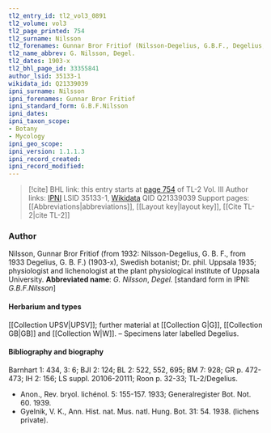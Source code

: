 ```yaml
---
tl2_entry_id: tl2_vol3_0891
tl2_volume: vol3
tl2_page_printed: 754
tl2_surname: Nilsson
tl2_forenames: Gunnar Bror Fritiof (Nilsson-Degelius, G.B.F., Degelius, G.B.F.)
tl2_name_abbrev: G. Nilsson, Degel.
tl2_dates: 1903-x
tl2_bhl_page_id: 33355841
author_lsid: 35133-1
wikidata_id: Q21339039
ipni_surname: Nilsson
ipni_forenames: Gunnar Bror Fritiof
ipni_standard_form: G.B.F.Nilsson
ipni_dates: 
ipni_taxon_scope: 
- Botany
- Mycology
ipni_geo_scope: 
ipni_version: 1.1.1.3
ipni_record_created: 
ipni_record_modified:
---
```


> [!cite] BHL link: this entry starts at [page 754](https://www.biodiversitylibrary.org/page/33355841) of TL-2 Vol. III
> Author links: [IPNI](https://www.ipni.org/a/35133-1) LSID 35133-1, [Wikidata](https://www.wikidata.org/wiki/Q21339039) QID Q21339039
> Support pages: [[Abbreviations|abbreviations]], [[Layout key|layout key]], [[Cite TL-2|cite TL-2]]

### Author

Nilsson, Gunnar Bror Fritiof (from 1932: Nilsson-Degelius, G. B. F., from 1933 Degelius, G. B. F.) (1903-x), Swedish botanist; Dr. phil. Uppsala 1935; physiologist and lichenologist at the plant physiological institute of Uppsala University. 
**Abbreviated name**: *G. Nilsson*, *Degel.* \[standard form in IPNI: *G.B.F.Nilsson*\]

#### Herbarium and types

[[Collection UPSV|UPSV]]; further material at [[Collection G|G]], [[Collection GB|GB]] and [[Collection W|W]]. – Specimens later labelled Degelius.

#### Bibliography and biography

Barnhart 1: 434, 3: 6; BJI 2: 124; BL 2: 522, 552, 695; BM 7: 928; GR p. 472-473; IH 2: 156; LS suppl. 20106-20111; Roon p. 32-33; TL-2/Degelius.
- Anon., Rev. bryol. lichénol. 5: 155-157. 1933; Generalregister Bot. Not. 60. 1939.
- Gyelnik, V. K., Ann. Hist. nat. Mus. natl. Hung. Bot. 31: 54. 1938. (lichens private).

